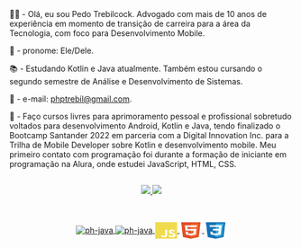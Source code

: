 <div>
🤙🏻 - Olá, eu sou Pedo Trebilcock. Advogado com mais de 10 anos de experiência em momento de transição de carreira para a área da Tecnologia, com foco para Desenvolvimento Mobile. 

👦 - pronome: Ele/Dele.

📚 - Estudando Kotlin e Java atualmente. Também estou cursando o segundo semestre de Análise e Desenvolvimento de Sistemas.

💌 - e-mail: phptrebil@gmail.com.

🚀 - Faço cursos livres para aprimoramento pessoal e profissional sobretudo voltados para desenvolvimento Android, Kotlin e Java, tendo finalizado o Bootcamp Santander 2022 em parceria com a Digital Innovation Inc. para a Trilha de Mobile Developer sobre Kotlin e desenvolvimento mobile. Meu primeiro contato com programação foi durante a formação de iniciante em programação na Alura, onde estudei JavaScript, HTML, CSS.

</div>
 
 ##

<div align="center">
  <a href="https://github.com/rafaballerini">
  <img height="180em" src="https://github-readme-stats.vercel.app/api?username=phtrebil&show_icons=true&theme=light&include_all_commits=true&count_private=true"/>
  <img height="180em" src="https://github-readme-stats.vercel.app/api/top-langs/?username=phtrebil&layout=compact&langs_count=7&theme=light"/>
</div>

##

<div align="center" style="display: inline_block"><br>
  <img align="center" alt="ph-java" height="30" width="40" src="https://cdn.jsdelivr.net/gh/devicons/devicon/icons/java/java-original.svg">
  <img align="center" alt="ph-java" height="30" width="40" src="https://cdn.jsdelivr.net/gh/devicons/devicon/icons/kotlin/kotlin-original.svg"">
  <img align="center" alt="ph-Js" height="30" width="40" src="https://raw.githubusercontent.com/devicons/devicon/master/icons/javascript/javascript-plain.svg">   
  <img align="center" alt="Rafa-HTML" height="30" width="40" src="https://raw.githubusercontent.com/devicons/devicon/master/icons/html5/html5-original.svg">
  <img align="center" alt="Rafa-CSS" height="30" width="40" src="https://raw.githubusercontent.com/devicons/devicon/master/icons/css3/css3-original.svg">
  
</div>



